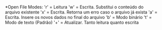 *Open File Modes:
'r' = Leitura
'w' = Escrita. Substitui o conteúdo do arquivo existente
'x' = Escrita. Retorna um erro caso o arquivo já exista
'a' = Escrita. Insere os novos dados no final do arquivo
'b' = Modo binário
't' = Modo de texto (Padrão)
'+' = Atualizar. Tanto leitura quanto escrita
